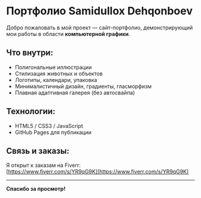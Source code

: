 # Портфолио Samidullox Dehqonboev

Добро пожаловать в мой проект — сайт-портфолио, демонстрирующий мои работы в области **компьютерной графики**.

## Что внутри:
- Полигональные иллюстрации
- Стилизация животных и объектов
- Логотипы, календари, упаковка
- Минималистичный дизайн, градиенты, гласморфизм
- Плавная адаптивная галерея (без автосвайпа)

## Технологии:
- HTML5 / CSS3 / JavaScript
- GitHub Pages для публикации

## Связь и заказы:
Я открыт к заказам на Fiverr:  
[https://www.fiverr.com/s/YR9qG9K](https://www.fiverr.com/s/YR9qG9K)

---

**Спасибо за просмотр!**
